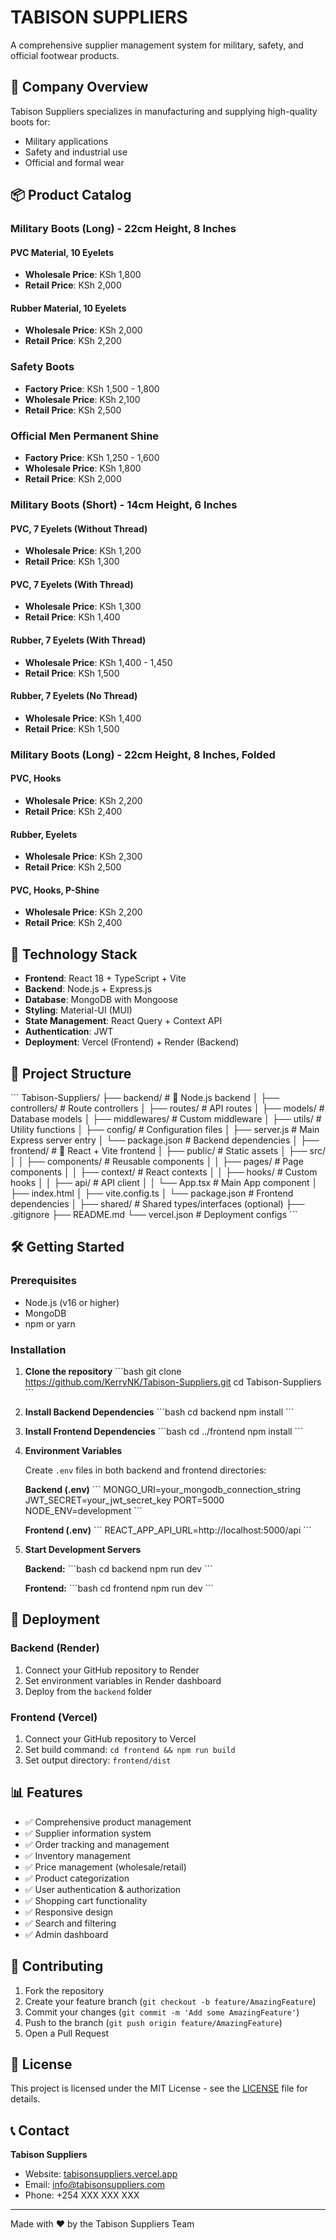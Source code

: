 # TABISON SUPPLIERS

A comprehensive supplier management system for military, safety, and official footwear products.

## 🏢 Company Overview

Tabison Suppliers specializes in manufacturing and supplying high-quality boots for:
- Military applications
- Safety and industrial use
- Official and formal wear

## 📦 Product Catalog

### Military Boots (Long) - 22cm Height, 8 Inches

#### PVC Material, 10 Eyelets
- **Wholesale Price**: KSh 1,800
- **Retail Price**: KSh 2,000

#### Rubber Material, 10 Eyelets
- **Wholesale Price**: KSh 2,000
- **Retail Price**: KSh 2,200

### Safety Boots
- **Factory Price**: KSh 1,500 - 1,800
- **Wholesale Price**: KSh 2,100
- **Retail Price**: KSh 2,500

### Official Men Permanent Shine
- **Factory Price**: KSh 1,250 - 1,600
- **Wholesale Price**: KSh 1,800
- **Retail Price**: KSh 2,000

### Military Boots (Short) - 14cm Height, 6 Inches

#### PVC, 7 Eyelets (Without Thread)
- **Wholesale Price**: KSh 1,200
- **Retail Price**: KSh 1,300

#### PVC, 7 Eyelets (With Thread)
- **Wholesale Price**: KSh 1,300
- **Retail Price**: KSh 1,400

#### Rubber, 7 Eyelets (With Thread)
- **Wholesale Price**: KSh 1,400 - 1,450
- **Retail Price**: KSh 1,500

#### Rubber, 7 Eyelets (No Thread)
- **Wholesale Price**: KSh 1,400
- **Retail Price**: KSh 1,500

### Military Boots (Long) - 22cm Height, 8 Inches, Folded

#### PVC, Hooks
- **Wholesale Price**: KSh 2,200
- **Retail Price**: KSh 2,400

#### Rubber, Eyelets
- **Wholesale Price**: KSh 2,300
- **Retail Price**: KSh 2,500

#### PVC, Hooks, P-Shine
- **Wholesale Price**: KSh 2,200
- **Retail Price**: KSh 2,400

## 🚀 Technology Stack

- **Frontend**: React 18 + TypeScript + Vite
- **Backend**: Node.js + Express.js
- **Database**: MongoDB with Mongoose
- **Styling**: Material-UI (MUI)
- **State Management**: React Query + Context API
- **Authentication**: JWT
- **Deployment**: Vercel (Frontend) + Render (Backend)

## 📁 Project Structure

\`\`\`
Tabison-Suppliers/
├── backend/                 # 🔧 Node.js backend
│   ├── controllers/         # Route controllers
│   ├── routes/             # API routes
│   ├── models/             # Database models
│   ├── middlewares/        # Custom middleware
│   ├── utils/              # Utility functions
│   ├── config/             # Configuration files
│   ├── server.js           # Main Express server entry
│   └── package.json        # Backend dependencies
│
├── frontend/               # 🎨 React + Vite frontend
│   ├── public/             # Static assets
│   ├── src/
│   │   ├── components/     # Reusable components
│   │   ├── pages/          # Page components
│   │   ├── context/        # React contexts
│   │   ├── hooks/          # Custom hooks
│   │   ├── api/            # API client
│   │   └── App.tsx         # Main App component
│   ├── index.html
│   ├── vite.config.ts
│   └── package.json        # Frontend dependencies
│
├── shared/                 # Shared types/interfaces (optional)
├── .gitignore
├── README.md
└── vercel.json             # Deployment configs
\`\`\`

## 🛠️ Getting Started

### Prerequisites
- Node.js (v16 or higher)
- MongoDB
- npm or yarn

### Installation

1. **Clone the repository**
   \`\`\`bash
   git clone https://github.com/KerryNK/Tabison-Suppliers.git
   cd Tabison-Suppliers
   \`\`\`

2. **Install Backend Dependencies**
   \`\`\`bash
   cd backend
   npm install
   \`\`\`

3. **Install Frontend Dependencies**
   \`\`\`bash
   cd ../frontend
   npm install
   \`\`\`

4. **Environment Variables**
   
   Create `.env` files in both backend and frontend directories:
   
   **Backend (.env)**
   \`\`\`
   MONGO_URI=your_mongodb_connection_string
   JWT_SECRET=your_jwt_secret_key
   PORT=5000
   NODE_ENV=development
   \`\`\`
   
   **Frontend (.env)**
   \`\`\`
   REACT_APP_API_URL=http://localhost:5000/api
   \`\`\`

5. **Start Development Servers**
   
   **Backend:**
   \`\`\`bash
   cd backend
   npm run dev
   \`\`\`
   
   **Frontend:**
   \`\`\`bash
   cd frontend
   npm run dev
   \`\`\`

## 🚀 Deployment

### Backend (Render)
1. Connect your GitHub repository to Render
2. Set environment variables in Render dashboard
3. Deploy from the `backend` folder

### Frontend (Vercel)
1. Connect your GitHub repository to Vercel
2. Set build command: `cd frontend && npm run build`
3. Set output directory: `frontend/dist`

## 📊 Features

- ✅ Comprehensive product management
- ✅ Supplier information system
- ✅ Order tracking and management
- ✅ Inventory management
- ✅ Price management (wholesale/retail)
- ✅ Product categorization
- ✅ User authentication & authorization
- ✅ Shopping cart functionality
- ✅ Responsive design
- ✅ Search and filtering
- ✅ Admin dashboard

## 🤝 Contributing

1. Fork the repository
2. Create your feature branch (`git checkout -b feature/AmazingFeature`)
3. Commit your changes (`git commit -m 'Add some AmazingFeature'`)
4. Push to the branch (`git push origin feature/AmazingFeature`)
5. Open a Pull Request

## 📄 License

This project is licensed under the MIT License - see the [LICENSE](LICENSE) file for details.

## 📞 Contact

**Tabison Suppliers**
- Website: [tabisonsuppliers.vercel.app](https://tabisonsuppliers.vercel.app)
- Email: info@tabisonsuppliers.com
- Phone: +254 XXX XXX XXX

---

Made with ❤️ by the Tabison Suppliers Team
